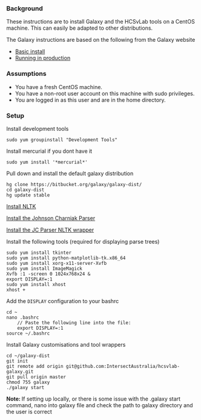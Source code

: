 ### Background
These instructions are to install Galaxy and the HCSvLab tools on a CentOS machine. This can easily be adapted to other distributions.

The Galaxy instructions are based on the following from the Galaxy website
* [Basic install](http://wiki.galaxyproject.org/Admin/Get%20Galaxy) 
* [Running in production](http://wiki.galaxyproject.org/Admin/Config/Performance/ProductionServer)

### Assumptions
* You have a fresh CentOS machine. 
* You have a non-root user account on this machine with sudo privileges. 
* You are logged in as this user and are in the home directory.

### Setup
Install development tools

    sudo yum groupinstall "Development Tools"

Install mercurial if you dont have it

    sudo yum install '*mercurial*'

Pull down and install the default galaxy distribution

    hg clone https://bitbucket.org/galaxy/galaxy-dist/
    cd galaxy-dist
    hg update stable

[Install NLTK](NLTK.md) 

[Install the Johnson Charniak Parser](JCParser.md)

[Install the JC Parser NLTK wrapper](JCPNLTKWrapper.md)

Install the following tools (required for displaying parse trees)
    
    sudo yum install tkinter
    sudo yum install python-matplotlib-tk.x86_64
    sudo yum install xorg-x11-server-Xvfb
    sudo yum install ImageMagick
    Xvfb :1 -screen 0 1024x768x24 &
    export DISPLAY=:1
    sudo yum install xhost
    xhost +
    
Add the `DISPLAY` configuration to your bashrc

    cd ~
    nano .bashrc
        // Paste the following line into the file:
        export DISPLAY=:1
    source ~/.bashrc

Install Galaxy customisations and tool wrappers

    cd ~/galaxy-dist
    git init
    git remote add origin git@github.com:IntersectAustralia/hcsvlab-galaxy.git
    git pull origin master
    chmod 755 galaxy
    ./galaxy start
    
<b> Note: </b> If setting up locally, or there is some issue with the .galaxy start command, nano into galaxy file and check the path to galaxy directory and the user is correct    

    
